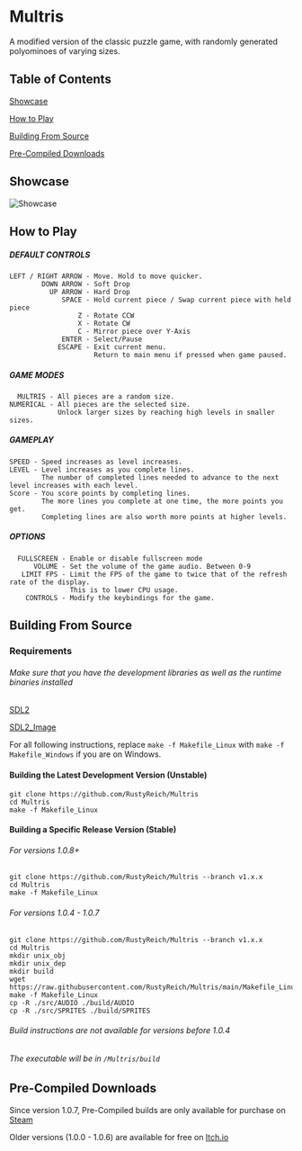 # Multris
A modified version of the classic puzzle game, with randomly generated polyominoes of varying sizes.

## Table of Contents
[Showcase](#Showcase)

[How to Play](#How_to_Play)

[Building From Source](#Building_From_Source)

[Pre-Compiled Downloads](#Pre_Compiled_Downloads)

<a name="Showcase"/>

## Showcase
![Showcase](https://img.itch.zone/aW1nLzY4OTU1NjcuZ2lm/original/%2B9z%2FOo.gif)

<a name="How_to_Play"/>

## How to Play

##### DEFAULT CONTROLS
```
LEFT / RIGHT ARROW - Move. Hold to move quicker.
        DOWN ARROW - Soft Drop
          UP ARROW - Hard Drop
             SPACE - Hold current piece / Swap current piece with held piece
                 Z - Rotate CCW
                 X - Rotate CW
                 C - Mirror piece over Y-Axis
             ENTER - Select/Pause
            ESCAPE - Exit current menu.
                     Return to main menu if pressed when game paused.
``` 
##### GAME MODES
```
  MULTRIS - All pieces are a random size. 
NUMERICAL - All pieces are the selected size.
            Unlock larger sizes by reaching high levels in smaller sizes.
```           
##### GAMEPLAY
```
SPEED - Speed increases as level increases.
LEVEL - Level increases as you complete lines.
        The number of completed lines needed to advance to the next level increases with each level.
Score - You score points by completing lines.
        The more lines you complete at one time, the more points you get.
        Completing lines are also worth more points at higher levels.
```
##### OPTIONS
```
  FULLSCREEN - Enable or disable fullscreen mode
      VOLUME - Set the volume of the game audio. Between 0-9
   LIMIT FPS - Limit the FPS of the game to twice that of the refresh rate of the display.
               This is to lower CPU usage.
    CONTROLS - Modify the keybindings for the game.
```

<a name="Building_From_Source"/>

## Building From Source

### Requirements

###### Make sure that you have the development libraries as well as the runtime binaries installed

[SDL2](https://www.libsdl.org/download-2.0.php)

[SDL2_Image](https://www.libsdl.org/projects/SDL_image/)

For all following instructions, replace `make -f Makefile_Linux` with `make -f Makefile_Windows` if you are on Windows.

#### Building the Latest Development Version (Unstable)

```
git clone https://github.com/RustyReich/Multris
cd Multris
make -f Makefile_Linux
```

#### Building a Specific Release Version (Stable)

###### For versions 1.0.8+

```
git clone https://github.com/RustyReich/Multris --branch v1.x.x
cd Multris
make -f Makefile_Linux
```

###### For versions 1.0.4 - 1.0.7

```
git clone https://github.com/RustyReich/Multris --branch v1.x.x
cd Multris
mkdir unix_obj
mkdir unix_dep
mkdir build
wget https://raw.githubusercontent.com/RustyReich/Multris/main/Makefile_Linux
make -f Makefile_Linux
cp -R ./src/AUDIO ./build/AUDIO
cp -R ./src/SPRITES ./build/SPRITES
```


###### Build instructions are not available for versions before 1.0.4

###### The executable will be in `/Multris/build`

<a name="Pre_Compiled_Downloads"/>

## Pre-Compiled Downloads
Since version 1.0.7, Pre-Compiled builds are only available for purchase on [Steam](https://store.steampowered.com/app/1768350/Multris/)

Older versions (1.0.0 - 1.0.6) are available for free on [Itch.io](https://rustymonster.itch.io/multris)
